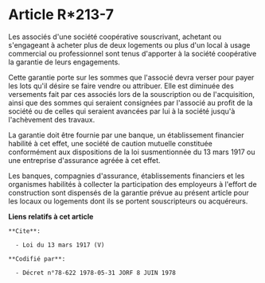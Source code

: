 # Article R*213-7

Les associés d'une société coopérative souscrivant, achetant ou s'engageant à acheter plus de deux logements ou plus d'un
local à usage commercial ou professionnel sont tenus d'apporter à la société coopérative la garantie de leurs engagements. 

Cette garantie porte sur les sommes que l'associé devra verser pour payer les lots qu'il désire se faire vendre ou attribuer.
Elle est diminuée des versements fait par ces associés lors de la souscription ou de l'acquisition, ainsi que des sommes qui
seraient consignées par l'associé au profit de la société ou de celles qui seraient avancées par lui à la société jusqu'à
l'achèvement des travaux. 

La garantie doit être fournie par une banque, un établissement financier habilité à cet effet, une société de caution
mutuelle constituée conformément aux dispositions de la loi susmentionnée du 13 mars 1917 ou une entreprise d'assurance
agréée à cet effet. 

Les banques, compagnies d'assurance, établissements financiers et les organismes habilités à collecter la participation des
employeurs à l'effort de construction sont dispensés de la garantie prévue au présent article pour les locaux ou logements
dont ils se portent souscripteurs ou acquéreurs.

**Liens relatifs à cet article**

	**Cite**:

	  - Loi du 13 mars 1917 (V)

	**Codifié par**:

	  - Décret n°78-622 1978-05-31 JORF 8 JUIN 1978
